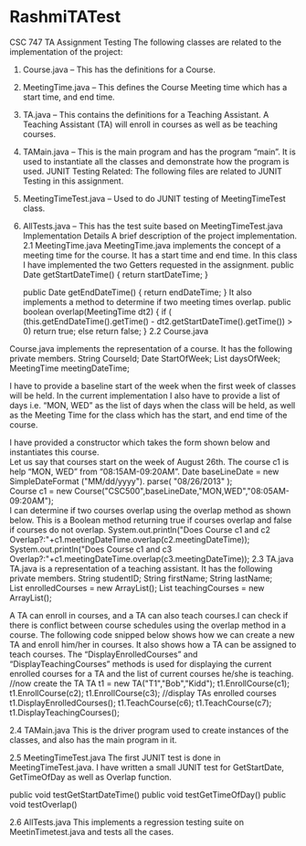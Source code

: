 RashmiTATest
============

CSC 747 TA Assignment Testing
The following classes are related to the implementation of the project:
1.	Course.java – This has the definitions for a Course.
2.	MeetingTime.java – This defines the Course Meeting time which has a start time, and end time.
3.	TA.java – This contains the definitions for a Teaching Assistant. A Teaching Assistant (TA) will enroll 
in courses as well as be teaching courses.
4.	TAMain.java – This is the main program and has the program “main”. It is used to instantiate all the classes
and demonstrate how the program is used.
JUNIT Testing Related: The following files are related to JUNIT Testing in this assignment.
1.	MeetingTimeTest.java – Used to do JUNIT testing of MeetingTimeTest class.
2.	AllTests.java – This has the test suite based on MeetingTimeTest.java
Implementation Details
A brief description of the project implementation. 
2.1	MeetingTime.java
MeetingTime.java implements the concept of a meeting time for the course. It has a start time and end time.
In this class I have implemented the two Getters requested in the assignment.
public Date getStartDateTime() {
		return startDateTime;
	}

	public Date getEndDateTime() {
		return endDateTime;
	}
It also implements a method to determine if two meeting times overlap.
public boolean overlap(MeetingTime dt2)
	{
		if ( (this.getEndDateTime().getTime() - dt2.getStartDateTime().getTime()) > 0)
			return true;
		else
			return false;
	}
2.2 Course.java

Course.java implements the representation of a course. It has the following private members.
                String CourseId;
                Date StartOfWeek;
                List<DayOfWeek> daysOfWeek;
                MeetingTime meetingDateTime;
                
I have to provide a baseline start of the week when the first week of classes will be held. In the current 
implementation I also have to provide 
a list of days i.e. “MON, WED”  as the list of days when the class will be held, as well as the Meeting Time for
the class which has the start, and end time of the course.

I have provided a constructor which takes the form shown below and instantiates this course.  
Let us say that courses start on the week of August 26th.
The course c1 is help “MON, WED” from “08:15AM-09:20AM”. 
Date   baseLineDate =  new SimpleDateFormat ("MM/dd/yyyy").      parse( "08/26/2013" );			
Course c1 = new Course("CSC500",baseLineDate,"MON,WED","08:05AM-09:20AM");	
I can determine if two courses overlap using the overlap method as shown below. This is a Boolean method 
returning true if courses overlap
and false if courses do not overlap.
System.out.println("Does Course c1 and c2 Overlap?:"+c1.meetingDateTime.overlap(c2.meetingDateTime));
System.out.println("Does Course c1 and c3 Overlap?:"+c1.meetingDateTime.overlap(c3.meetingDateTime));
2.3 TA.java
TA.java is a representation of a teaching assistant. 
It has the following private members.
String studentID;
		String firstName;
		String lastName;		
		List<Course> enrolledCourses = new ArrayList<Course>();
		List<Course> teachingCourses = new ArrayList<Course>();

A TA can enroll in courses, and a TA can also teach courses.I can check if there is conflict between course 
schedules using the overlap method in a course.
The following code snipped below shows how we can create a new TA and enroll him/her in courses. It also shows how a
TA can be assigned to teach courses. 
The “DisplayEnrolledCourses” 
and “DisplayTeachingCourses” methods is used for displaying the current enrolled courses for a TA and the 
list of current courses he/she is
teaching.
//now create the TA
			TA t1 = new TA("T1","Bob","Kidd");
			t1.EnrollCourse(c1);
			t1.EnrollCourse(c2);
			t1.EnrollCourse(c3);
			//display TAs enrolled courses
			t1.DisplayEnrolledCourses();
			t1.TeachCourse(c6);
			t1.TeachCourse(c7);
			t1.DisplayTeachingCourses();

2.4 TAMain.java
This is the driver program used to create instances of the classes, and also has the main program in it.

2.5 MeetingTimeTest.java
The first JUNIT test is done in MeetingTimeTest.java. I have written a small JUNIT test for GetStartDate, 
GetTimeOfDay as well as Overlap function.

public void testGetStartDateTime()
public void testGetTimeOfDay()
public void testOverlap()

2.6 AllTests.java
This implements a regression testing suite on MeetinTimetest.java and tests all the cases.
